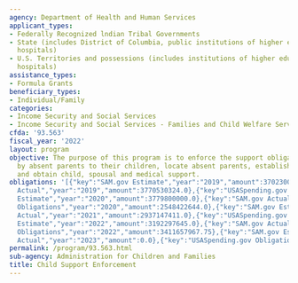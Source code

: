 ```yaml
---
agency: Department of Health and Human Services
applicant_types:
- Federally Recognized lndian Tribal Governments
- State (includes District of Columbia, public institutions of higher education and
  hospitals)
- U.S. Territories and possessions (includes institutions of higher education and
  hospitals)
assistance_types:
- Formula Grants
beneficiary_types:
- Individual/Family
categories:
- Income Security and Social Services
- Income Security and Social Services - Families and Child Welfare Services
cfda: '93.563'
fiscal_year: '2022'
layout: program
objective: The purpose of this program is to enforce the support obligations owed
  by absent parents to their children, locate absent parents, establish paternity,
  and obtain child, spousal and medical support.
obligations: '[{"key":"SAM.gov Estimate","year":"2019","amount":3702300000.0},{"key":"SAM.gov
  Actual","year":"2019","amount":3770530324.0},{"key":"USASpending.gov Obligations","year":"2019","amount":3872719226.0},{"key":"SAM.gov
  Estimate","year":"2020","amount":3779800000.0},{"key":"SAM.gov Actual","year":"2020","amount":3577676810.0},{"key":"USASpending.gov
  Obligations","year":"2020","amount":2548422644.0},{"key":"SAM.gov Estimate","year":"2021","amount":3303328868.0},{"key":"SAM.gov
  Actual","year":"2021","amount":2937147411.0},{"key":"USASpending.gov Obligations","year":"2021","amount":3902998743.08},{"key":"SAM.gov
  Estimate","year":"2022","amount":3192297645.0},{"key":"SAM.gov Actual","year":"2022","amount":3394597048.0},{"key":"USASpending.gov
  Obligations","year":"2022","amount":3411657967.75},{"key":"SAM.gov Estimate","year":"2023","amount":3949261388.0},{"key":"SAM.gov
  Actual","year":"2023","amount":0.0},{"key":"USASpending.gov Obligations","year":"2023","amount":2984707655.31}]'
permalink: /program/93.563.html
sub-agency: Administration for Children and Families
title: Child Support Enforcement
---
```

